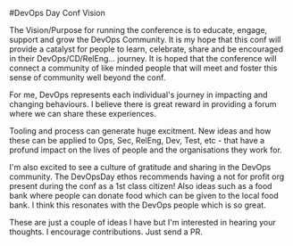 #DevOps Day Conf Vision

The Vision/Purpose for running the conference is to educate, engage, support and grow the DevOps Community. It is my hope that this conf will provide a catalyst for people to learn, celebrate, share and be encouraged in their DevOps/CD/RelEng... journey. It is hoped that the conference will connect a community of like minded people that will meet and foster this sense of community well beyond the conf. 

For me, DevOps represents each individual's journey in impacting and changing behaviours. I believe there is great reward in providing a forum where we can share these experiences.

Tooling and process can generate huge excitment. New ideas and how these can be applied to Ops, Sec, RelEng, Dev, Test, etc - that have a profund impact on the lives of people and the organisations they work for.

I'm also excited to see a culture of gratitude and sharing in the DevOps community. The DevOpsDay ethos recommends having a not for profit org present during the conf as a 1st class citizen! Also ideas such as a food bank where people can donate food which can be given to the local food bank. I think this resonates with the DevOps people which is so great.

These are just a couple of ideas I have but I'm interested in hearing your thoughts. I encourage contributions. Just send a PR.
